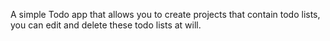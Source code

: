 A simple Todo app that allows you to create projects that contain todo lists, you can edit and delete these todo lists at will.

